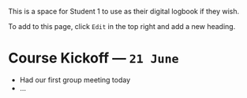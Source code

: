 This is a space for Student 1 to use as their digital logbook if they wish.

To add to this page, click `Edit` in the top right and add a new heading.

# Course Kickoff — `21 June`

- Had our first group meeting today
- ...